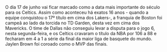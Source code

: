 O dia 17 de junho vai ficar marcado como a data mais importante do século para os Celtics. Assim como aconteceu há exatos 16 anos - quando a equipe conquistou o 17º título em cima dos Lakers-, a franquia de Boston foi campeã ao lado da torcida no TD Garden, desta vez em cima dos Mavericks. O time de Dallas não conseguiu levar a disputa para o jogo 6, nesta segunda-feira, e os Celtics cravaram o título da NBA por 106 a 88 e fecharam em 4 a 1 a série da final da maior liga de basquete do mundo. Jaylen Brown foi coroado como o MVP das finais.
